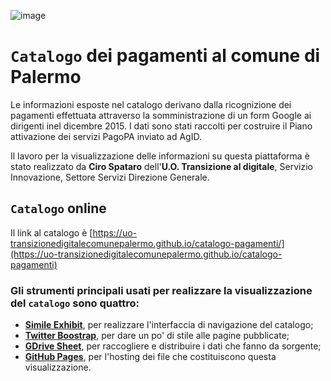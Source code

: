 ![image](https://raw.githubusercontent.com/UO-TransizioneDigitaleComunePalermo/procedimenti-amministrativi-comunepalermo/gh-pages/img/comune-palermo-innovazione.png)

# `Catalogo` dei pagamenti al comune di Palermo

Le informazioni esposte nel catalogo derivano dalla ricognizione dei pagamenti effettuata attraverso la somministrazione di un form Google ai dirigenti inel dicembre 2015.
I dati sono stati raccolti per costruire il Piano attivazione dei servizi PagoPA inviato ad AgID.

Il lavoro per la visualizzazione delle informazioni su questa piattaforma è stato realizzato da **Ciro Spataro**  dell'**U.O. Transizione al digitale**, Servizio Innovazione, Settore Servizi Direzione Generale.

## `Catalogo` online 
Il link al catalogo è [https://uo-transizionedigitalecomunepalermo.github.io/catalogo-pagamenti/](https://uo-transizionedigitalecomunepalermo.github.io/catalogo-pagamenti)

### Gli strumenti principali usati per realizzare la visualizzazione del `catalogo` sono quattro:
- [**Simile Exhibit**](http://www.simile-widgets.org/exhibit3/), per realizzare l'interfaccia di navigazione del catalogo;
- [**Twitter Boostrap**](http://getbootstrap.com/), per dare un po' di stile alle pagine pubblicate;
- [**GDrive Sheet**](https://www.google.com/sheets/about/), per raccogliere e distribuire i dati che fanno da sorgente;
- [**GitHub Pages**](https://pages.github.com/), per l'hosting dei file che costituiscono questa visualizzazione.
